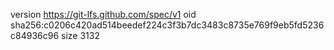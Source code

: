 version https://git-lfs.github.com/spec/v1
oid sha256:c0206c420ad514beedef224c3f3b7dc3483c8735e769f9eb5fd5236c84936c96
size 3132
